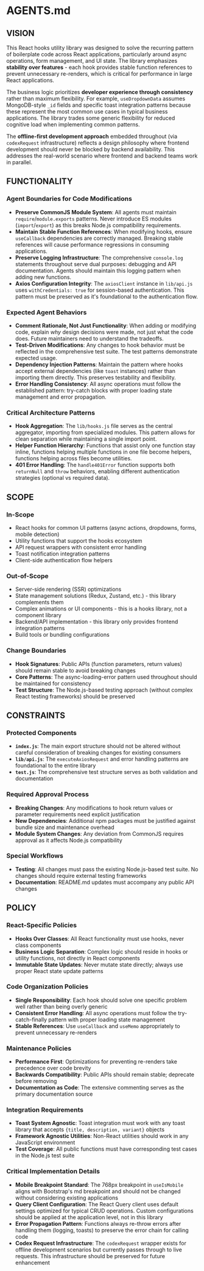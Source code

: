# AGENTS.md

## VISION

This React hooks utility library was designed to solve the recurring pattern of boilerplate code across React applications, particularly around async operations, form management, and UI state. The library emphasizes **stability over features** - each hook provides stable function references to prevent unnecessary re-renders, which is critical for performance in large React applications.

The business logic prioritizes **developer experience through consistency** rather than maximum flexibility. For example, `useDropdownData` assumes MongoDB-style `_id` fields and specific toast integration patterns because these represent the most common use cases in typical business applications. The library trades some generic flexibility for reduced cognitive load when implementing common patterns.

The **offline-first development approach** embedded throughout (via `codexRequest` infrastructure) reflects a design philosophy where frontend development should never be blocked by backend availability. This addresses the real-world scenario where frontend and backend teams work in parallel.

## FUNCTIONALITY

### Agent Boundaries for Code Modifications

- **Preserve CommonJS Module System**: All agents must maintain `require`/`module.exports` patterns. Never introduce ES modules (`import`/`export`) as this breaks Node.js compatibility requirements.
- **Maintain Stable Function References**: When modifying hooks, ensure `useCallback` dependencies are correctly managed. Breaking stable references will cause performance regressions in consuming applications.
- **Preserve Logging Infrastructure**: The comprehensive `console.log` statements throughout serve dual purposes: debugging and API documentation. Agents should maintain this logging pattern when adding new functions.
- **Axios Configuration Integrity**: The `axiosClient` instance in `lib/api.js` uses `withCredentials: true` for session-based authentication. This pattern must be preserved as it's foundational to the authentication flow.

### Expected Agent Behaviors

- **Comment Rationale, Not Just Functionality**: When adding or modifying code, explain *why* design decisions were made, not just what the code does. Future maintainers need to understand the tradeoffs.
- **Test-Driven Modifications**: Any changes to hook behavior must be reflected in the comprehensive test suite. The test patterns demonstrate expected usage.
- **Dependency Injection Patterns**: Maintain the pattern where hooks accept external dependencies (like `toast` instances) rather than importing them directly. This preserves testability and flexibility.
- **Error Handling Consistency**: All async operations must follow the established pattern: try-catch blocks with proper loading state management and error propagation.

### Critical Architecture Patterns

- **Hook Aggregation**: The `lib/hooks.js` file serves as the central aggregator, importing from specialized modules. This pattern allows for clean separation while maintaining a single import point.
- **Helper Function Hierarchy**: Functions that assist only one function stay inline, functions helping multiple functions in one file become helpers, functions helping across files become utilities.
- **401 Error Handling**: The `handle401Error` function supports both `returnNull` and `throw` behaviors, enabling different authentication strategies (optional vs required data).

## SCOPE

### In-Scope

- React hooks for common UI patterns (async actions, dropdowns, forms, mobile detection)
- Utility functions that support the hooks ecosystem
- API request wrappers with consistent error handling
- Toast notification integration patterns
- Client-side authentication flow helpers

### Out-of-Scope

- Server-side rendering (SSR) optimizations
- State management solutions (Redux, Zustand, etc.) - this library complements them
- Complex animations or UI components - this is a hooks library, not a component library
- Backend/API implementation - this library only provides frontend integration patterns
- Build tools or bundling configurations

### Change Boundaries

- **Hook Signatures**: Public APIs (function parameters, return values) should remain stable to avoid breaking changes
- **Core Patterns**: The async-loading-error pattern used throughout should be maintained for consistency
- **Test Structure**: The Node.js-based testing approach (without complex React testing frameworks) should be preserved

## CONSTRAINTS

### Protected Components

- **`index.js`**: The main export structure should not be altered without careful consideration of breaking changes for existing consumers
- **`lib/api.js`**: The `executeAxiosRequest` and error handling patterns are foundational to the entire library
- **`test.js`**: The comprehensive test structure serves as both validation and documentation

### Required Approval Process

- **Breaking Changes**: Any modifications to hook return values or parameter requirements need explicit justification
- **New Dependencies**: Additional npm packages must be justified against bundle size and maintenance overhead
- **Module System Changes**: Any deviation from CommonJS requires approval as it affects Node.js compatibility

### Special Workflows

- **Testing**: All changes must pass the existing Node.js-based test suite. No changes should require external testing frameworks
- **Documentation**: README.md updates must accompany any public API changes

## POLICY

### React-Specific Policies

- **Hooks Over Classes**: All React functionality must use hooks, never class components
- **Business Logic Separation**: Complex logic should reside in hooks or utility functions, not directly in React components
- **Immutable State Updates**: Never mutate state directly; always use proper React state update patterns

### Code Organization Policies

- **Single Responsibility**: Each hook should solve one specific problem well rather than being overly generic
- **Consistent Error Handling**: All async operations must follow the try-catch-finally pattern with proper loading state management
- **Stable References**: Use `useCallback` and `useMemo` appropriately to prevent unnecessary re-renders

### Maintenance Policies

- **Performance First**: Optimizations for preventing re-renders take precedence over code brevity
- **Backwards Compatibility**: Public APIs should remain stable; deprecate before removing
- **Documentation as Code**: The extensive commenting serves as the primary documentation source

### Integration Requirements

- **Toast System Agnostic**: Toast integration must work with any toast library that accepts `{title, description, variant}` objects
- **Framework Agnostic Utilities**: Non-React utilities should work in any JavaScript environment
- **Test Coverage**: All public functions must have corresponding test cases in the Node.js test suite

### Critical Implementation Details

- **Mobile Breakpoint Standard**: The 768px breakpoint in `useIsMobile` aligns with Bootstrap's md breakpoint and should not be changed without considering existing applications
- **Query Client Configuration**: The React Query client uses default settings optimized for typical CRUD operations. Custom configurations should be applied at the application level, not in this library
- **Error Propagation Pattern**: Functions always re-throw errors after handling them (logging, toasts) to preserve the error chain for calling code
- **Codex Request Infrastructure**: The `codexRequest` wrapper exists for offline development scenarios but currently passes through to live requests. This infrastructure should be preserved for future enhancement